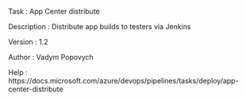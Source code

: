 <p> Task         : App Center distribute </p>
<p> Description  : Distribute app builds to testers via Jenkins </p>
<p> Version      : 1.2 </p>
<p> Author       : Vadym Popovych </p>
<p> Help         : https://docs.microsoft.com/azure/devops/pipelines/tasks/deploy/app-center-distribute </p>
